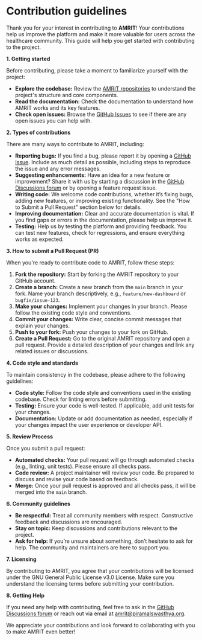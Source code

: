 # Contribution guidelines

Thank you for your interest in contributing to **AMRIT**! Your contributions help us improve the platform and make it more valuable for users across the healthcare community. This guide will help you get started with contributing to the project.

**1. Getting started**

Before contributing, please take a moment to familiarize yourself with the project:

* **Explore the codebase:** Review the [AMRIT repositories](https://github.com/PSMRI/) to understand the project's structure and core components.
* **Read the documentation:** Check the documentation to understand how AMRIT works and its key features.
* **Check open issues:** Browse the [GitHub Issues](https://github.com/PSMRI/AMRIT/issues) to see if there are any open issues you can help with.

**2. Types of contributions**

There are many ways to contribute to AMRIT, including:

* **Reporting bugs:** If you find a bug, please report it by opening a [GitHub Issue](https://github.com/PSMRI/AMRIT/issues/new/choose). Include as much detail as possible, including steps to reproduce the issue and any error messages.
* **Suggesting enhancements:** Have an idea for a new feature or improvement? Share it with us by starting a discussion in the [GitHub Discussions forum](https://github.com/orgs/PSMRI/discussions) or by opening a feature request issue.
* **Writing code:** We welcome code contributions, whether it’s fixing bugs, adding new features, or improving existing functionality. See the "How to Submit a Pull Request" section below for details.
* **Improving documentation:** Clear and accurate documentation is vital. If you find gaps or errors in the documentation, please help us improve it.
* **Testing:** Help us by testing the platform and providing feedback. You can test new features, check for regressions, and ensure everything works as expected.

**3. How to submit a Pull Request (PR)**

When you're ready to contribute code to AMRIT, follow these steps:

1. **Fork the repository:** Start by forking the AMRIT repository to your GitHub account.
2. **Create a branch:** Create a new branch from the `main` branch in your fork. Name your branch descriptively, e.g., `feature/new-dashboard` or `bugfix/issue-123`.
3. **Make your changes:** Implement your changes in your branch. Please follow the existing code style and conventions.
4. **Commit your changes:** Write clear, concise commit messages that explain your changes.
5. **Push to your fork:** Push your changes to your fork on GitHub.
6. **Create a Pull Request:** Go to the original AMRIT repository and open a pull request. Provide a detailed description of your changes and link any related issues or discussions.

**4. Code style and standards**

To maintain consistency in the codebase, please adhere to the following guidelines:

* **Code style:** Follow the code style and conventions used in the existing codebase. Check for linting errors before submitting.
* **Testing:** Ensure your code is well-tested. If applicable, add unit tests for your changes.
* **Documentation:** Update or add documentation as needed, especially if your changes impact the user experience or developer API.

**5. Review Process**

Once you submit a pull request:

* **Automated checks:** Your pull request will go through automated checks (e.g., linting, unit tests). Please ensure all checks pass.
* **Code review:** A project maintainer will review your code. Be prepared to discuss and revise your code based on feedback.
* **Merge:** Once your pull request is approved and all checks pass, it will be merged into the `main` branch.

**6. Community guidelines**

* **Be respectful:** Treat all community members with respect. Constructive feedback and discussions are encouraged.
* **Stay on topic:** Keep discussions and contributions relevant to the project.
* **Ask for help:** If you’re unsure about something, don’t hesitate to ask for help. The community and maintainers are here to support you.

**7. Licensing**

By contributing to AMRIT, you agree that your contributions will be licensed under the GNU General Public License v3.0 License. Make sure you understand the licensing terms before submitting your contribution.

**8. Getting Help**

If you need any help with contributing, feel free to ask in the [GitHub Discussions forum](https://github.com/orgs/PSMRI/discussions) or reach out via email at amrit@piramalswasthya.org.

We appreciate your contributions and look forward to collaborating with you to make AMRIT even better!
